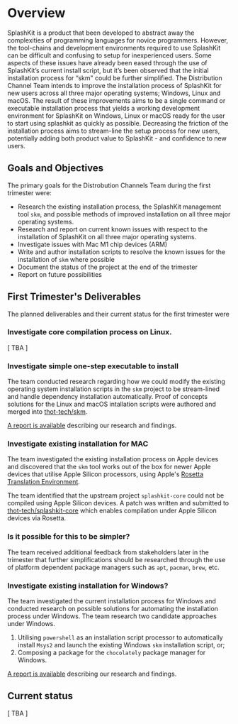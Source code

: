 # Overview

SplashKit is a product that been developed to abstract away the complexities of programming
languages for novice programmers. However, the tool-chains and development environments required to
use SplashKit can be difficult and confusing to setup for inexperienced users. Some aspects of these
issues have already been eased through the use of SplashKit’s current install script, but it’s been
observed that the initial installation process for “skm" could be further simplified. The
Distribution Channel Team intends to improve the installation process of SplashKit for new users
across all three major operating systems; Windows, Linux and macOS. The result of these improvements
aims to be a single command or executable installation process that yields a working development
environment for SplashKit on Windows, Linux or macOS ready for the user to start using splashkit as
quickly as possible. Decreasing the friction of the installation process aims to stream-line the
setup process for new users, potentially adding both product value to SplashKit - and confidence to
new users.

## Goals and Objectives

The primary goals for the Distrobution Channels Team during the first trimester were:

- Research the existing installation process, the SplashKit management tool `skm`, and possible
  methods of improved installation on all three major operating systems.
- Research and report on current known issues with respect to the installation of SplashKit on all
  three major operating systems.
- Investigate issues with Mac M1 chip devices (ARM)
- Write and author installation scripts to resolve the known issues for the installation of `skm`
  where possible
- Document the status of the project at the end of the trimester
- Report on future possibilities

## First Trimester's Deliverables

The planned deliverables and their current status for the first trimester were

### Investigate core compilation process on Linux.

[ TBA ]

### Investigate simple one-step executable to install

The team conducted research regarding how we could modify the existing operating system installation
scripts in the `skm` project to be stream-lined and handle dependency installation automatically.
Proof of concepts solutions for the Linux and macOS intallation scripts were authored and merged
into [thot-tech/skm](https://github.com/thoth-tech/skm/).

[A report is available](research-findings/existing-installation.md) describing our research and
findings.

### Investigate existing installation for MAC

The team investigated the existing installation process on Apple devices and discovered that the
`skm` tool works out of the box for newer Apple devices that utilise Apple Silicon processors, using
Apple's
[Rosetta Translation Environment](https://developer.apple.com/documentation/apple-silicon/about-the-rosetta-translation-environment).

The team identified that the upstream project `splashkit-core` could not be compiled using Apple
Silicon devices. A patch was written and submitted to
[thot-tech/splashkit-core](https://github.com/thoth-tech/splashkit-core/pull/1) which enables
compilation under Apple Silicon devices via Rosetta.

### Is it possible for this to be simpler?

The team received additional feedback from stakeholders later in the trimester that further
simplifications should be researched through the use of platform dependent package managers such as
`apt`, `pacman`, `brew`, etc.

### Investigate existing installation for Windows?

The team investigated the current installation process for Windows and conducted research on
possible solutions for automating the installation process under Windows. The team research two
candidate approaches under Windows.

1. Utilising `powershell` as an installation script processor to automatically install `Msys2` and
   launch the existing Windows `skm` installation script, or;
2. Composing a package for the `chocolately` package manager for Windows.

[A report is available](research-findings/existing-installation.md) describing our research and
findings.

## Current status

[ TBA ]
